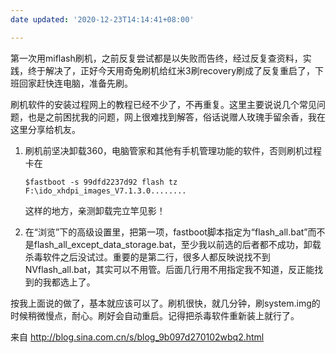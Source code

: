 ```yaml
---
date updated: '2020-12-23T14:14:41+08:00'

---
```


第一次用miflash刷机，之前反复尝试都是以失败而告终，经过反复查资料，实践，终于解决了，正好今天用奇兔刷机给红米3刷recovery刷成了反复重启了，下班回家赶快连电脑，准备先刷。

刷机软件的安装过程网上的教程已经不少了，不再重复。这里主要说说几个常见问题，也是之前困扰我的问题，网上很难找到解答，俗话说赠人玫瑰手留余香，我在这里分享给机友。

1.  刷机前坚决卸载360，电脑管家和其他有手机管理功能的软件，否则刷机过程卡在
    ```text
    $fastboot -s 99dfd2237d92 flash tz F:\ido_xhdpi_images_V7.1.3.0........
    ```
    这样的地方，亲测卸载完立竿见影！

2.  在“浏览”下的高级设置里，把第一项，fastboot脚本指定为“flash_all.bat”而不是flash_all_except_data_storage.bat，至少我以前选的后者都不成功，卸载杀毒软件之后没试过。重要的是第二行，很多人都反映说找不到NVflash_all.bat，其实可以不用管。后面几行用不用指定我不知道，反正能找到的我都选上了。

按我上面说的做了，基本就应该可以了。刷机很快，就几分钟，刷system.img的时候稍微慢点，耐心。刷好会自动重启。记得把杀毒软件重新装上就行了。

来自 <http://blog.sina.com.cn/s/blog_9b097d270102wbq2.html>
